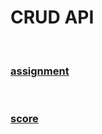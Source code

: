 # CRUD API

<br/>

### [assignment](https://github.com/AlreadyBored/nodejs-assignments/blob/main/assignments/crud-api/assignment.md)


<br/>

### [score](https://github.com/AlreadyBored/nodejs-assignments/blob/main/assignments/crud-api/score.md)
